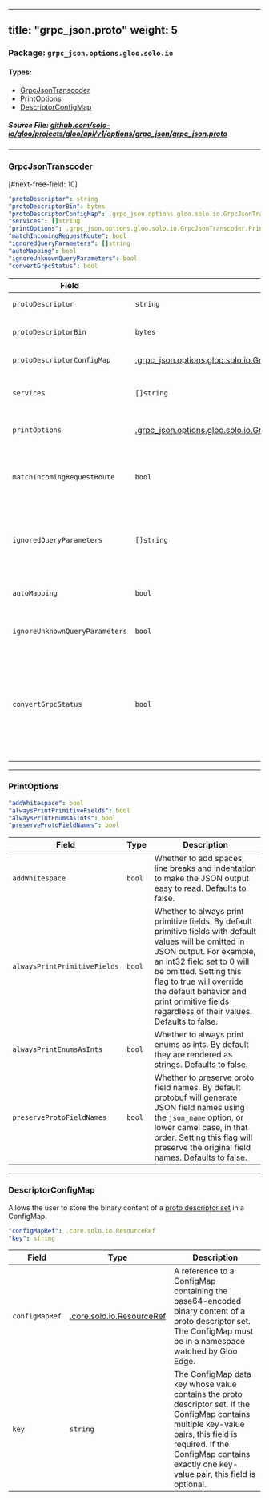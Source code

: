 
---
title: "grpc_json.proto"
weight: 5
---

<!-- Code generated by solo-kit. DO NOT EDIT. -->


### Package: `grpc_json.options.gloo.solo.io` 
#### Types:


- [GrpcJsonTranscoder](#grpcjsontranscoder)
- [PrintOptions](#printoptions)
- [DescriptorConfigMap](#descriptorconfigmap)
  



##### Source File: [github.com/solo-io/gloo/projects/gloo/api/v1/options/grpc_json/grpc_json.proto](https://github.com/solo-io/gloo/blob/master/projects/gloo/api/v1/options/grpc_json/grpc_json.proto)





---
### GrpcJsonTranscoder

 
[#next-free-field: 10]

```yaml
"protoDescriptor": string
"protoDescriptorBin": bytes
"protoDescriptorConfigMap": .grpc_json.options.gloo.solo.io.GrpcJsonTranscoder.DescriptorConfigMap
"services": []string
"printOptions": .grpc_json.options.gloo.solo.io.GrpcJsonTranscoder.PrintOptions
"matchIncomingRequestRoute": bool
"ignoredQueryParameters": []string
"autoMapping": bool
"ignoreUnknownQueryParameters": bool
"convertGrpcStatus": bool

```

| Field | Type | Description |
| ----- | ---- | ----------- | 
| `protoDescriptor` | `string` | Supplies the filename of the [proto descriptor set](https://www.envoyproxy.io/docs/envoy/latest/configuration/http/http_filters/grpc_json_transcoder_filter#config-grpc-json-generate-proto-descriptor-set) for the gRPC services. Only one of `protoDescriptor`, `protoDescriptorBin`, or `protoDescriptorConfigMap` can be set. |
| `protoDescriptorBin` | `bytes` | Supplies the binary content of the [proto descriptor set](https://www.envoyproxy.io/docs/envoy/latest/configuration/http/http_filters/grpc_json_transcoder_filter#config-grpc-json-generate-proto-descriptor-set) for the gRPC services. Note: in yaml, this must be provided as a base64 standard encoded string; yaml can't handle binary bytes. Only one of `protoDescriptorBin`, `protoDescriptor`, or `protoDescriptorConfigMap` can be set. |
| `protoDescriptorConfigMap` | [.grpc_json.options.gloo.solo.io.GrpcJsonTranscoder.DescriptorConfigMap](../grpc_json.proto.sk/#descriptorconfigmap) | A reference to a ConfigMap containing the base64-encoded binary content of the [proto descriptor set](https://www.envoyproxy.io/docs/envoy/latest/configuration/http/http_filters/grpc_json_transcoder_filter#config-grpc-json-generate-proto-descriptor-set) for the gRPC services. Only one of `protoDescriptorConfigMap`, `protoDescriptor`, or `protoDescriptorBin` can be set. |
| `services` | `[]string` | A list of strings that supplies the fully qualified service names (i.e. "package_name.service_name") that the transcoder will translate. If the service name doesn't exist in ``proto_descriptor``, Envoy will fail at startup. The ``proto_descriptor`` may contain more services than the service names specified here, but they won't be translated. |
| `printOptions` | [.grpc_json.options.gloo.solo.io.GrpcJsonTranscoder.PrintOptions](../grpc_json.proto.sk/#printoptions) | Control options for response JSON. These options are passed directly to `JsonPrintOptions <https://developers.google.com/protocol-buffers/docs/reference/cpp/ google.protobuf.util.json_util#JsonPrintOptions>`_. |
| `matchIncomingRequestRoute` | `bool` | Set this value to true to keep the incoming request route after the outgoing headers are transformed to match the upstream gRPC service. Note that you cannot set this value to true with routes for gRPC services that are not transcoded. When set to false, Envoy does not match against the incoming request path. For more information, see the Envoy docs <https://www.envoyproxy.io/docs/envoy/latest/configuration/http/http_filters/grpc_json_transcoder_filter#route-configs-for-transcoded-requests>. |
| `ignoredQueryParameters` | `[]string` | A list of query parameters to be ignored for transcoding method mapping. By default, the transcoder filter will not transcode a request if there are any unknown/invalid query parameters. Example : .. code-block:: proto service Bookstore { rpc GetShelf(GetShelfRequest) returns (Shelf) { option (google.api.http) = { get: "/shelves/{shelf}" }; } } message GetShelfRequest { int64 shelf = 1; } message Shelf {} The request ``/shelves/100?foo=bar`` will not be mapped to ``GetShelf``` because variable binding for ``foo`` is not defined. Adding ``foo`` to ``ignored_query_parameters`` will allow the same request to be mapped to ``GetShelf``. |
| `autoMapping` | `bool` | Whether to route methods without the ``google.api.http`` option. Example : .. code-block:: proto package bookstore; service Bookstore { rpc GetShelf(GetShelfRequest) returns (Shelf) {} } message GetShelfRequest { int64 shelf = 1; } message Shelf {} The client could ``post`` a json body ``{"shelf": 1234}`` with the path of ``/bookstore.Bookstore/GetShelfRequest`` to call ``GetShelfRequest``. |
| `ignoreUnknownQueryParameters` | `bool` | Whether to ignore query parameters that cannot be mapped to a corresponding protobuf field. Use this if you cannot control the query parameters and do not know them beforehand. Otherwise use ``ignored_query_parameters``. Defaults to false. |
| `convertGrpcStatus` | `bool` | Whether to convert gRPC status headers to JSON. When trailer indicates a gRPC error and there was no HTTP body, take ``google.rpc.Status`` from the ``grpc-status-details-bin`` header and use it as JSON body. If there was no such header, make ``google.rpc.Status`` out of the ``grpc-status`` and ``grpc-message`` headers. The error details types must be present in the ``proto_descriptor``. For example, if an upstream server replies with headers: .. code-block:: none grpc-status: 5 grpc-status-details-bin: CAUaMwoqdHlwZS5nb29nbGVhcGlzLmNvbS9nb29nbGUucnBjLlJlcXVlc3RJbmZvEgUKA3ItMQ The ``grpc-status-details-bin`` header contains a base64-encoded protobuf message ``google.rpc.Status``. It will be transcoded into: .. code-block:: none HTTP/1.1 404 Not Found content-type: application/json {"code":5,"details":[{"@type":"type.googleapis.com/google.rpc.RequestInfo","requestId":"r-1"}]} In order to transcode the message, the ``google.rpc.RequestInfo`` type from the ``google/rpc/error_details.proto`` should be included in the configured :ref:`proto descriptor set <config_grpc_json_generate_proto_descriptor_set>`. |




---
### PrintOptions



```yaml
"addWhitespace": bool
"alwaysPrintPrimitiveFields": bool
"alwaysPrintEnumsAsInts": bool
"preserveProtoFieldNames": bool

```

| Field | Type | Description |
| ----- | ---- | ----------- | 
| `addWhitespace` | `bool` | Whether to add spaces, line breaks and indentation to make the JSON output easy to read. Defaults to false. |
| `alwaysPrintPrimitiveFields` | `bool` | Whether to always print primitive fields. By default primitive fields with default values will be omitted in JSON output. For example, an int32 field set to 0 will be omitted. Setting this flag to true will override the default behavior and print primitive fields regardless of their values. Defaults to false. |
| `alwaysPrintEnumsAsInts` | `bool` | Whether to always print enums as ints. By default they are rendered as strings. Defaults to false. |
| `preserveProtoFieldNames` | `bool` | Whether to preserve proto field names. By default protobuf will generate JSON field names using the ``json_name`` option, or lower camel case, in that order. Setting this flag will preserve the original field names. Defaults to false. |




---
### DescriptorConfigMap

 
Allows the user to store the binary content of a [proto descriptor set](https://www.envoyproxy.io/docs/envoy/latest/configuration/http/http_filters/grpc_json_transcoder_filter#config-grpc-json-generate-proto-descriptor-set) in a ConfigMap.

```yaml
"configMapRef": .core.solo.io.ResourceRef
"key": string

```

| Field | Type | Description |
| ----- | ---- | ----------- | 
| `configMapRef` | [.core.solo.io.ResourceRef](../../../../../../../../solo-kit/api/v1/ref.proto.sk/#resourceref) | A reference to a ConfigMap containing the base64-encoded binary content of a proto descriptor set. The ConfigMap must be in a namespace watched by Gloo Edge. |
| `key` | `string` | The ConfigMap data key whose value contains the proto descriptor set. If the ConfigMap contains multiple key-value pairs, this field is required. If the ConfigMap contains exactly one key-value pair, this field is optional. |





<!-- Start of HubSpot Embed Code -->
<script type="text/javascript" id="hs-script-loader" async defer src="//js.hs-scripts.com/5130874.js"></script>
<!-- End of HubSpot Embed Code -->
